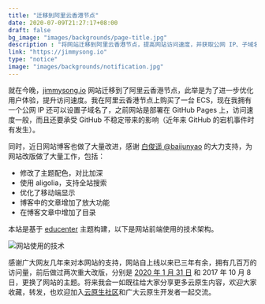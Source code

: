```yaml
---
title: "迁移到阿里云香港节点"
date: 2020-07-09T21:27:17+08:00
draft: false
bg_image: "images/backgrounds/page-title.jpg"
description : "将网站迁移到阿里云香港节点，提高网站访问速度，并获取公网 IP、子域名的便利。"
link: "https://jimmysong.io"
type: "notice"
image: "images/backgrounds/notification.jpg"
---
```


就在今晚，[jimmysong.io](https://jimmysong.io) 网站迁移到了阿里云香港节点，此举是为了进一步优化用户体验，提升访问速度。我在阿里云香港节点上购买了一台 ECS，现在我拥有一个公网 IP 还可以设置子域名了，之前网站是部署在 GitHub Pages 上，访问速度一般，而且还要承受 GitHub 不稳定带来的影响（近年来 GitHub 的宕机事件时有发生）。

同时，近日网站博客也做了大量改进，感谢 [白俊遥 @baijunyao](https://github.com/baijunyao) 的大力支持，为网站改版做了大量工作，包括：

- 修改了主题配色，对比加深
- 使用 aligolia，支持全站搜索
- 优化了移动端显示
- 博客中的文章增加了放大功能
- 在博客文章中增加了目录

本站是基于 [educenter](https://github.com/themefisher/educenter-hugo) 主题构建，以下是网站前端使用的技术架构。

![网站使用的技术](https://res.cloudinary.com/jimmysong/image/upload/c_scale,w_674/v1594370153/images/007S8ZIlly1gglyo7jil7j30p20j0dhy.jpg)

感谢广大网友几年来对本网站的支持，网站自上线以来已三年有余，拥有几百万的访问量，前后做过两次重大改版，分别是 [2020 年 1 月 31 日](/notice/website-revision-notice/) 和 2017 年 10 月 8 日，更换了网站的主题。将来我会一如既往给大家分享更多云原生内容，欢迎大家收藏，转发，也欢迎加入[云原生社区](https://cloudnative.to)和广大云原生开发者一起交流。



